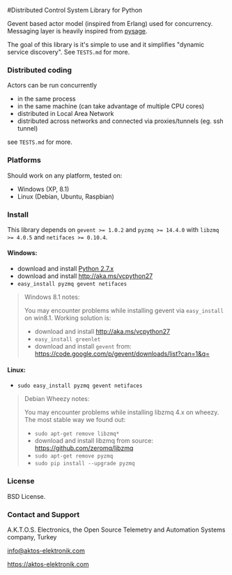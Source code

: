 #Distributed Control System Library for Python

Gevent based actor model (inspired from Erlang) used for concurrency. Messaging layer is heavily inspired from [pysage](https://github.com/realtime-system/pysage).  

The goal of this library is it's simple to use and it simplifies "dynamic service discovery". See `TESTS.md` for more.


### Distributed coding

Actors can be run concurrently

* in the same process
* in the same machine (can take advantage of multiple CPU cores)
* distributed in Local Area Network
* distributed across networks and connected via proxies/tunnels (eg. ssh tunnel)

see `TESTS.md` for more.

### Platforms

Should work on any platform, tested on:

* Windows (XP, 8.1)
* Linux (Debian, Ubuntu, Raspbian)

### Install 

This library depends on `gevent >= 1.0.2` and `pyzmq >= 14.4.0` with `libzmq >= 4.0.5` and `netifaces >= 0.10.4`.


#### Windows: 

* download and install [Python 2.7.x](https://www.python.org/downloads/release/python-279/)
* download and install http://aka.ms/vcpython27
* `easy_install pyzmq gevent netifaces`

>Windows 8.1 notes:
>
>You may encounter problems while installing gevent via `easy_install` on win8.1. Working solution is:
>
>* download and install http://aka.ms/vcpython27
>* `easy_install greenlet`
>* download and install `gevent` from: https://code.google.com/p/gevent/downloads/list?can=1&q=

#### Linux:

* `sudo easy_install pyzmq gevent netifaces`

>Debian Wheezy notes:
>
>You may encounter problems while installing libzmq 4.x on wheezy. The most stable way we found out:
>
>* `sudo apt-get remove libzmq*`
>* download and install libzmq from source: https://github.com/zeromq/libzmq
>* `sudo apt-get remove pyzmq`
>* `sudo pip install --upgrade pyzmq`

### License

BSD License. 

### Contact and Support

A.K.T.O.S. Electronics, the Open Source Telemetry and Automation Systems company, Turkey

info@aktos-elektronik.com

https://aktos-elektronik.com
